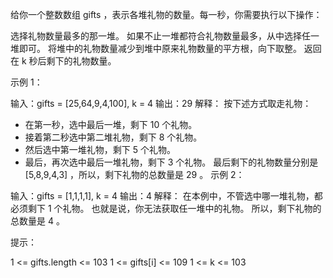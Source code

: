 给你一个整数数组 gifts ，表示各堆礼物的数量。每一秒，你需要执行以下操作：

选择礼物数量最多的那一堆。
如果不止一堆都符合礼物数量最多，从中选择任一堆即可。
将堆中的礼物数量减少到堆中原来礼物数量的平方根，向下取整。
返回在 k 秒后剩下的礼物数量。

 

示例 1：

输入：gifts = [25,64,9,4,100], k = 4
输出：29
解释： 
按下述方式取走礼物：
- 在第一秒，选中最后一堆，剩下 10 个礼物。
- 接着第二秒选中第二堆礼物，剩下 8 个礼物。
- 然后选中第一堆礼物，剩下 5 个礼物。
- 最后，再次选中最后一堆礼物，剩下 3 个礼物。
最后剩下的礼物数量分别是 [5,8,9,4,3] ，所以，剩下礼物的总数量是 29 。
示例 2：

输入：gifts = [1,1,1,1], k = 4
输出：4
解释：
在本例中，不管选中哪一堆礼物，都必须剩下 1 个礼物。 
也就是说，你无法获取任一堆中的礼物。 
所以，剩下礼物的总数量是 4 。
 

提示：

1 <= gifts.length <= 103
1 <= gifts[i] <= 109
1 <= k <= 103